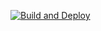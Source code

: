 [![Build and Deploy](https://github.com/hukacode/hrms-frontend/actions/workflows/build-deploy.yml/badge.svg)](https://github.com/hukacode/hrms-frontend/actions/workflows/build-deploy.yml)  